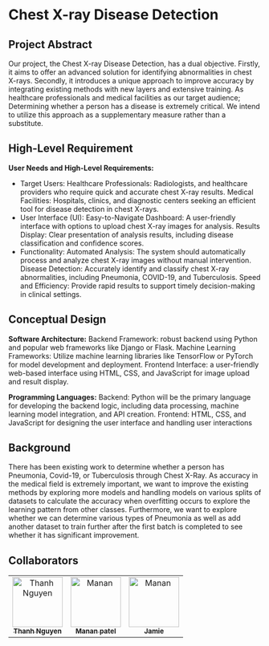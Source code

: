 # Chest X-ray Disease Detection

## Project Abstract
Our project, the Chest X-ray Disease Detection, has a dual objective. Firstly, it aims to offer an advanced solution for identifying abnormalities in chest X-rays. Secondly, it introduces a unique approach to improve accuracy by integrating existing methods with new layers and extensive training. As healthcare professionals and medical facilities as our target audience; Determining whether a person has a disease is extremely critical. We intend to utilize this approach as a supplementary measure rather than a substitute.
 
## High-Level Requirement
**User Needs and High-Level Requirements:**
* Target Users:
Healthcare Professionals: Radiologists, and healthcare providers who require quick and accurate chest X-ray results.
Medical Facilities: Hospitals, clinics, and diagnostic centers seeking an efficient tool for disease detection in chest X-rays.
* User Interface (UI):
Easy-to-Navigate Dashboard: A user-friendly interface with options to upload chest X-ray images for analysis.
Results Display: Clear presentation of analysis results, including disease classification and confidence scores.
* Functionality:
Automated Analysis: The system should automatically process and analyze chest X-ray images without manual intervention.
Disease Detection: Accurately identify and classify chest X-ray abnormalities, including Pneumonia, COVID-19, and Tuberculosis.
Speed and Efficiency: Provide rapid results to support timely decision-making in clinical settings.

 
## Conceptual Design
**Software Architecture:**
Backend Framework: robust backend using Python and popular web frameworks like Django or Flask.
Machine Learning Frameworks: Utilize machine learning libraries like TensorFlow or PyTorch for model development and deployment.
Frontend Interface: a user-friendly web-based interface using HTML, CSS, and JavaScript for image upload and result display.

**Programming Languages:**
Backend: Python will be the primary language for developing the backend logic, including data processing, machine learning model integration, and API creation.
Frontend: HTML, CSS, and JavaScript for designing the user interface and handling user interactions

## Background
There has been existing work to determine whether a person has Pneumonia, Covid-19, or Tuberculosis through Chest X-Ray. As accuracy in the medical field is extremely important, we want to improve the existing methods by exploring more models and handling models on various splits of datasets to calculate the accuracy when overfitting occurs to explore the learning pattern from other classes.
Furthermore, we want to explore whether we can determine various types of Pneumonia as well as add another dataset to train further after the first batch is completed to see whether it has significant improvement.

## Collaborators

[//]: # ( readme: collaborators -start )
<table>
<tr>
    <td align="center">
        <a href="https://github.com/thanhnguyen46">
            <img src="https://avatars.githubusercontent.com/u/60533187?v=4" width="100;" alt="Thanh Nguyen"/>
            <br />
            <sub><b>Thanh Nguyen</b></sub>
        </a>
    </td>
    <td align="center">
        <a href="https://github.com/manan305">
            <img src="https://avatars.githubusercontent.com/u/159965792?v=4" width="100;" alt="Manan"/>
            <br />
            <sub><b>Manan patel</b></sub>
        </a>
    </td>
    <td align="center">
        <a href="https://github.com/manan305">
            <img src="https://avatars.githubusercontent.com/u/159965792?v=4" width="100;" alt="Manan"/>
            <br />
            <sub><b>Jamie</b></sub>
        </a>
    </td>
</tr>
</table>

[//]: # ( readme: collaborators -end )